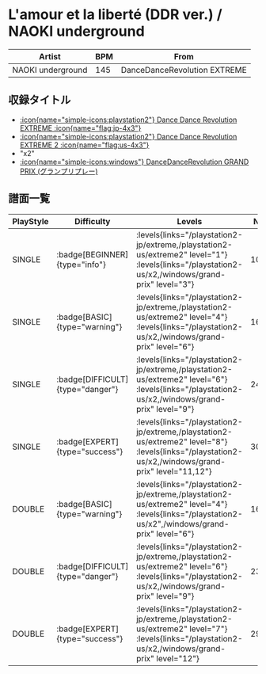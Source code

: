 # L'amour et la liberté (DDR ver.) / NAOKI underground

|Artist|BPM|From|
|------|---|----|
|NAOKI underground|145|DanceDanceRevolution EXTREME|

## 収録タイトル

- [:icon{name="simple-icons:playstation2"} Dance Dance Revolution EXTREME :icon{name="flag:jp-4x3"}](/playstation2-jp/extreme)
- [:icon{name="simple-icons:playstation2"} Dance Dance Revolution EXTREME 2 :icon{name="flag:us-4x3"}](/playstation2-us/extreme2)
- "x2"
- [:icon{name="simple-icons:windows"} DanceDanceRevolution GRAND PRIX (グランプリプレー)](/windows/grand-prix)

## 譜面一覧

|PlayStyle|Difficulty|Levels|Notes|Movie|
|---------|----------|------|-----|-----|
|SINGLE| :badge[BEGINNER]{type="info"}| :levels{links="/playstation2-jp/extreme,/playstation2-us/extreme2" level="1"} :levels{links="/playstation2-us/x2,/windows/grand-prix" level="3"}|103/0||
|SINGLE| :badge[BASIC]{type="warning"}| :levels{links="/playstation2-jp/extreme,/playstation2-us/extreme2" level="4"} :levels{links="/playstation2-us/x2,/windows/grand-prix" level="6"}|168/15||
|SINGLE| :badge[DIFFICULT]{type="danger"}| :levels{links="/playstation2-jp/extreme,/playstation2-us/extreme2" level="6"} :levels{links="/playstation2-us/x2,/windows/grand-prix" level="9"}|244/15||
|SINGLE| :badge[EXPERT]{type="success"}| :levels{links="/playstation2-jp/extreme,/playstation2-us/extreme2" level="8"} :levels{links="/playstation2-us/x2,/windows/grand-prix" level="11,12"}|308/2||
|DOUBLE| :badge[BASIC]{type="warning"}| :levels{links="/playstation2-jp/extreme,/playstation2-us/extreme2" level="4"} :levels{links="/playstation2-us/x2",/windows/grand-prix" level="6"}|163/5||
|DOUBLE| :badge[DIFFICULT]{type="danger"}| :levels{links="/playstation2-jp/extreme,/playstation2-us/extreme2" level="6"} :levels{links="/playstation2-us/x2,/windows/grand-prix" level="9"}|235/6||
|DOUBLE| :badge[EXPERT]{type="success"}| :levels{links="/playstation2-jp/extreme,/playstation2-us/extreme2" level="7"} :levels{links="/playstation2-us/x2,/windows/grand-prix" level="12"}|290/4||
